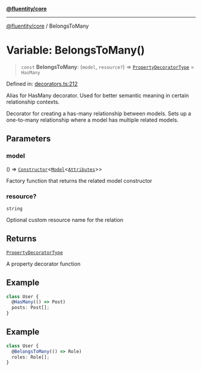 [**@fluentity/core**](../README.md)

***

[@fluentity/core](../globals.md) / BelongsToMany

# Variable: BelongsToMany()

> `const` **BelongsToMany**: (`model`, `resource?`) => [`PropertyDecoratorType`](../type-aliases/PropertyDecoratorType.md) = `HasMany`

Defined in: [decorators.ts:212](https://github.com/cedricpierre/fluentity-core/blob/bb9f0ba794b1c5108cdb2855b21da06652ddfeb2/src/decorators.ts#L212)

Alias for HasMany decorator.
Used for better semantic meaning in certain relationship contexts.

Decorator for creating a has-many relationship between models.
Sets up a one-to-many relationship where a model has multiple related models.

## Parameters

### model

() => [`Constructor`](../type-aliases/Constructor.md)\<[`Model`](../classes/Model.md)\<[`Attributes`](../interfaces/Attributes.md)\>\>

Factory function that returns the related model constructor

### resource?

`string`

Optional custom resource name for the relation

## Returns

[`PropertyDecoratorType`](../type-aliases/PropertyDecoratorType.md)

A property decorator function

## Example

```typescript
class User {
  @HasMany(() => Post)
  posts: Post[];
}
```

## Example

```typescript
class User {
  @BelongsToMany(() => Role)
  roles: Role[];
}
```
